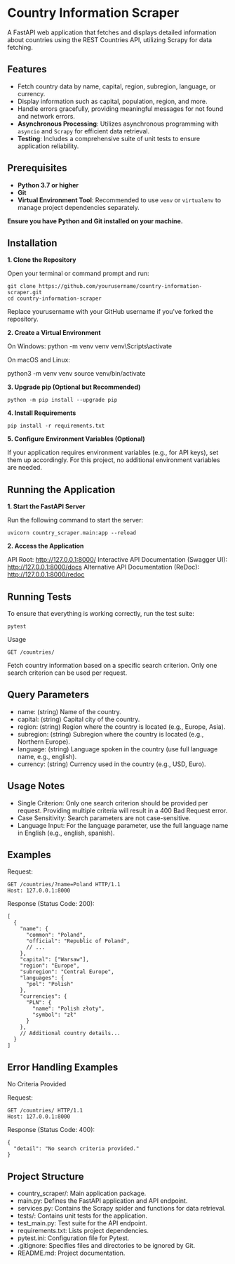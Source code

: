 # Country Information Scraper

A FastAPI web application that fetches and displays detailed information about countries using the REST Countries API, utilizing Scrapy for data fetching.

## Features

- Fetch country data by name, capital, region, subregion, language, or currency.
- Display information such as capital, population, region, and more.
- Handle errors gracefully, providing meaningful messages for not found and network errors.
- **Asynchronous Processing**: Utilizes asynchronous programming with `asyncio` and `Scrapy` for efficient data retrieval.
- **Testing**: Includes a comprehensive suite of unit tests to ensure application reliability.

## Prerequisites

- **Python 3.7 or higher**
- **Git**
- **Virtual Environment Tool**: Recommended to use `venv` or `virtualenv` to manage project dependencies separately.

**Ensure you have Python and Git installed on your machine.**

## Installation

**1. Clone the Repository**

Open your terminal or command prompt and run:

```
git clone https://github.com/yourusername/country-information-scraper.git
cd country-information-scraper
```

Replace yourusername with your GitHub username if you've forked the repository.

**2. Create a Virtual Environment**

On Windows:
python -m venv venv
venv\Scripts\activate

On macOS and Linux:

python3 -m venv venv
source venv/bin/activate

**3. Upgrade pip (Optional but Recommended)**

```
python -m pip install --upgrade pip
```

**4. Install Requirements**

```
pip install -r requirements.txt
```

**5. Configure Environment Variables (Optional)**

If your application requires environment variables (e.g., for API keys), set them up accordingly. For this project, no additional environment variables are needed.

## Running the Application

**1. Start the FastAPI Server**

Run the following command to start the server:

```
uvicorn country_scraper.main:app --reload
```

**2. Access the Application**

API Root: http://127.0.0.1:8000/
Interactive API Documentation (Swagger UI): http://127.0.0.1:8000/docs
Alternative API Documentation (ReDoc): http://127.0.0.1:8000/redoc

## Running Tests

To ensure that everything is working correctly, run the test suite:

```
pytest
```

Usage

```
GET /countries/
```

Fetch country information based on a specific search criterion. Only one search criterion can be used per request.

## Query Parameters

- name: (string) Name of the country.
- capital: (string) Capital city of the country.
- region: (string) Region where the country is located (e.g., Europe, Asia).
- subregion: (string) Subregion where the country is located (e.g., Northern Europe).
- language: (string) Language spoken in the country (use full language name, e.g., english).
- currency: (string) Currency used in the country (e.g., USD, Euro).

## Usage Notes

- Single Criterion: Only one search criterion should be provided per request. Providing multiple criteria will result in a 400 Bad Request error.
- Case Sensitivity: Search parameters are not case-sensitive.
- Language Input: For the language parameter, use the full language name in English (e.g., english, spanish).

## Examples

Request:

```
GET /countries/?name=Poland HTTP/1.1
Host: 127.0.0.1:8000
```

Response (Status Code: 200):

```
[
  {
    "name": {
      "common": "Poland",
      "official": "Republic of Poland",
      // ...
    },
    "capital": ["Warsaw"],
    "region": "Europe",
    "subregion": "Central Europe",
    "languages": {
      "pol": "Polish"
    },
    "currencies": {
      "PLN": {
        "name": "Polish złoty",
        "symbol": "zł"
      }
    },
    // Additional country details...
  }
]
```

## Error Handling Examples

No Criteria Provided

Request:

```
GET /countries/ HTTP/1.1
Host: 127.0.0.1:8000
```

Response (Status Code: 400):

```
{
  "detail": "No search criteria provided."
}
```

## Project Structure

- country_scraper/: Main application package.
- main.py: Defines the FastAPI application and API endpoint.
- services.py: Contains the Scrapy spider and functions for data retrieval.
- tests/: Contains unit tests for the application.
- test_main.py: Test suite for the API endpoint.
- requirements.txt: Lists project dependencies.
- pytest.ini: Configuration file for Pytest.
- .gitignore: Specifies files and directories to be ignored by Git.
- README.md: Project documentation.
